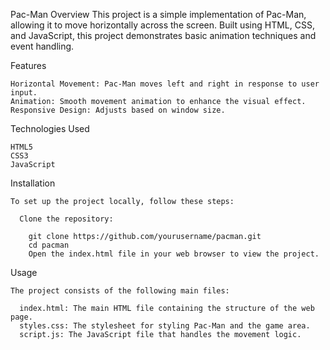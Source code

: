 Pac-Man 
  Overview
    This project is a simple implementation of Pac-Man, allowing it to move horizontally across the screen. 
    Built using HTML, CSS, and JavaScript, this project demonstrates basic animation techniques and event handling.

  Features
  
    Horizontal Movement: Pac-Man moves left and right in response to user input.
    Animation: Smooth movement animation to enhance the visual effect.
    Responsive Design: Adjusts based on window size.
    
  Technologies Used
  
    HTML5
    CSS3
    JavaScript
    
  Installation

    To set up the project locally, follow these steps:

      Clone the repository:
    
        git clone https://github.com/yourusername/pacman.git
        cd pacman
        Open the index.html file in your web browser to view the project.

  Usage
  
    The project consists of the following main files:

      index.html: The main HTML file containing the structure of the web page.
      styles.css: The stylesheet for styling Pac-Man and the game area.
      script.js: The JavaScript file that handles the movement logic.
